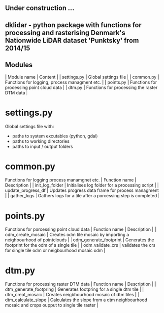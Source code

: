 ## Under construction ...
## dklidar - python package with functions for processing and rasterising Denmark's Nationwide LiDAR dataset 'Punktsky' from 2014/15

## Modules
| Module name | Content |
| settings.py | Global settings file |
| common.py | Functions for logging, process managment etc. |
| points.py | Functions for processing point cloud data |
| dtm.py |  Functions for processing the raster DTM data |

# settings.py
Global settings file with:
- paths to system excutables (python, gdal)
- paths to working directories
- paths to input / output folders

# common.py
Functions for logging process manamgnet etc.
| Function name | Description |
| init_log_folder | Initialises log folder for a processing script |
| update_progress_df | Updates progress data frame for process managment |
| gather_logs | Gathers logs for a tile after a porcessing step is completed |

# points.py
Functions for porcessing point cloud data
| Function name | Description |
| odm_create_mosaic | Creates odm tile mosaic by importing a neighbourhood of pointclouds |
| odm_generate_footprint | Generates the footprint for the odm of a single tile |
| odm_validate_crs | validates the crs for single tile odm or neigbourhood mosaic odm |

# dtm.py
Functions for processing raster DTM data
| Function name | Description |
| dtm_generate_footpring | Generates footpring for a single dtm tile |
| dtm_creat_mosaic | Creates neigbhourhood mosaic of dtm tiles |
| dtm_calculate_slope | Calculates the slope from a dtm neighbourhood mosaic and crops oupput to single tile raster |
